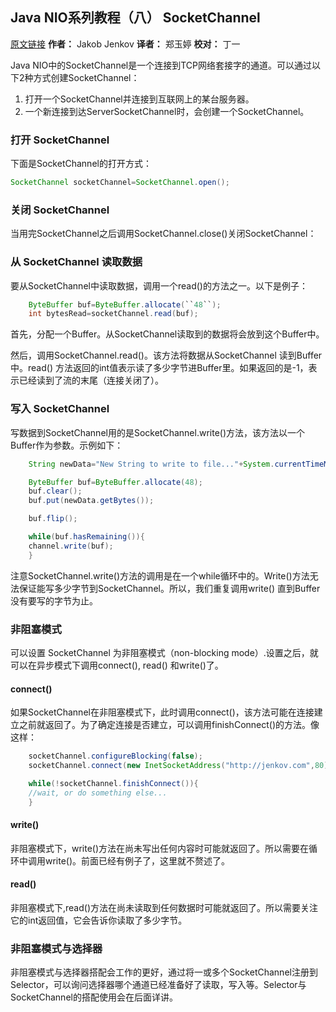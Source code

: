 ## Java NIO系列教程（八） SocketChannel

[原文链接](http://tutorials.jenkov.com/java-nio/socket-channel.html "原文链接")     **作者：** Jakob
Jenkov     **译者：** 郑玉婷      **校对：** 丁一

Java NIO中的SocketChannel是一个连接到TCP网络套接字的通道。可以通过以下2种方式创建SocketChannel：

1. 打开一个SocketChannel并连接到互联网上的某台服务器。
2. 一个新连接到达ServerSocketChannel时，会创建一个SocketChannel。

### 打开 SocketChannel

下面是SocketChannel的打开方式：

```java
SocketChannel socketChannel=SocketChannel.open();
```

### 关闭 SocketChannel

当用完SocketChannel之后调用SocketChannel.close()关闭SocketChannel：

### 从 SocketChannel 读取数据

要从SocketChannel中读取数据，调用一个read()的方法之一。以下是例子：

```java
    ByteBuffer buf=ByteBuffer.allocate(``48``);
    int bytesRead=socketChannel.read(buf);
```

首先，分配一个Buffer。从SocketChannel读取到的数据将会放到这个Buffer中。

然后，调用SocketChannel.read()。该方法将数据从SocketChannel 读到Buffer中。read()
方法返回的int值表示读了多少字节进Buffer里。如果返回的是-1，表示已经读到了流的末尾（连接关闭了）。

### 写入 SocketChannel

写数据到SocketChannel用的是SocketChannel.write()方法，该方法以一个Buffer作为参数。示例如下：

```java
    String newData="New String to write to file..."+System.currentTimeMillis();

    ByteBuffer buf=ByteBuffer.allocate(48);
    buf.clear();
    buf.put(newData.getBytes());

    buf.flip();

    while(buf.hasRemaining()){
    channel.write(buf);
    }
```

注意SocketChannel.write()方法的调用是在一个while循环中的。Write()方法无法保证能写多少字节到SocketChannel。所以，我们重复调用write()
直到Buffer没有要写的字节为止。

### 非阻塞模式

可以设置 SocketChannel 为非阻塞模式（non-blocking mode）.设置之后，就可以在异步模式下调用connect(), read() 和write()了。

#### connect()

如果SocketChannel在非阻塞模式下，此时调用connect()，该方法可能在连接建立之前就返回了。为了确定连接是否建立，可以调用finishConnect()的方法。像这样：

```java
    socketChannel.configureBlocking(false);
    socketChannel.connect(new InetSocketAddress("http://jenkov.com",80));

    while(!socketChannel.finishConnect()){
    //wait, or do something else...
    }
```

#### write()

非阻塞模式下，write()方法在尚未写出任何内容时可能就返回了。所以需要在循环中调用write()。前面已经有例子了，这里就不赘述了。

#### read()

非阻塞模式下,read()方法在尚未读取到任何数据时可能就返回了。所以需要关注它的int返回值，它会告诉你读取了多少字节。

### 非阻塞模式与选择器

非阻塞模式与选择器搭配会工作的更好，通过将一或多个SocketChannel注册到Selector，可以询问选择器哪个通道已经准备好了读取，写入等。Selector与SocketChannel的搭配使用会在后面详讲。